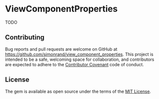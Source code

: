 # ViewComponentProperties

TODO

## Contributing

Bug reports and pull requests are welcome on GitHub at https://github.com/simonrand/view_component_properties. This project is intended to be a safe, welcoming space for collaboration, and contributors are expected to adhere to the [Contributor Covenant](http://contributor-covenant.org) code of conduct.

## License

The gem is available as open source under the terms of the [MIT License](http://opensource.org/licenses/MIT).

